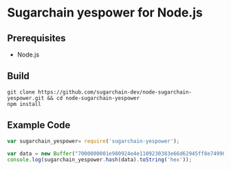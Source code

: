 Sugarchain yespower for Node.js
============================

## Prerequisites
* Node.js

## Build
```
git clone https://github.com/sugarchain-dev/node-sugarchain-yespower.git && cd node-sugarchain-yespower
npm install
```

## Example Code
```javascript
var sugarchain_yespower= require('sugarchain-yespower');

var data = new Buffer("7000000001e980924e4e1109230383e66d62945ff8e749903bea4336755c00000000000051928aff1b4d72416173a8c3948159a09a73ac3bb556aa6bfbcad1a85da7f4c1d13350531e24031b939b9e2b", "hex");
console.log(sugarchain_yespower.hash(data).toString('hex'));
```
